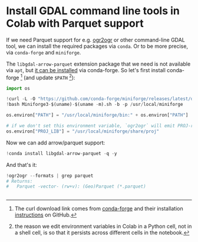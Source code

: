 # Install GDAL command line tools in Colab with Parquet support

If we need Parquet support for e.g. [ogr2ogr](https://gdal.org/en/stable/programs/ogr2ogr.html) or other command-line GDAL tool, we can install the required packages via `conda`. Or to be more precise, via `conda-forge` and `miniforge`.

The `libgdal-arrow-parquet` extension package that we need is not available via `apt`, but [it can be installed](https://gdal.org/en/stable/download.html#conda) via conda-forge. So let's first install conda-forge [^1] (and update `$PATH` [^2]):

[^1]: The curl download link comes from [conda-forge](https://conda-forge.org/download) and their installation [instructions](https://github.com/conda-forge/miniforge?tab=readme-ov-file#install) on GitHub.

[^2]: the reason we edit environment variables in Colab in a Python cell, not in a shell cell, is so that it persists across different cells in the notebook.


```python
import os

!curl -L -O "https://github.com/conda-forge/miniforge/releases/latest/download/Miniforge3-$(uname)-$(uname -m).sh"
!bash Miniforge3-$(uname)-$(uname -m).sh -b -p /usr/local/miniforge

os.environ["PATH"] = "/usr/local/miniforge/bin:" + os.environ["PATH"]

# if we don't set this environment variable, `ogr2ogr` will emit PROJ-related warnings
os.environ["PROJ_LIB"] = "/usr/local/miniforge/share/proj"
```

Now we can add arrow/parquet support:


```python
!conda install libgdal-arrow-parquet -q -y
```

And that's it:


```python
!ogr2ogr --formats | grep parquet
# Returns:
#   Parquet -vector- (rw+v): (Geo)Parquet (*.parquet)
```


```python

```
